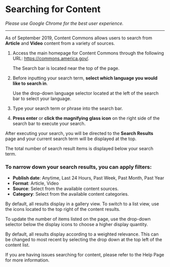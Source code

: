 # Searching for Content
_Please use Google Chrome for the best user experience._

<hr>

As of September 2019, Content Commons allows users to search from **Article** and **Video** content from a variety of sources. 

1. Access the main homepage for Content Commons through the following URL: https://commons.america.gov/. 

    The Search bar is located near the top of the page.

    <!--- IMAGE: Search Bar --->

2. Before inputting your search term, **select which language you would like to search in**. 

    Use the drop-down language selector located at the left of the search bar to select your language.

    <!--- IMAGE: Highlight Language Selector in search bar --->

3. Type your search term or phrase into the search bar.

4. **Press enter** or **click the magnifying glass icon** on the right side of the search bar to execute your search.

    <!--- IMAGE: Highlight the magnifying glass in search bar --->

After executing your search, you will be directed to the **Search Results** page and your current search term will be displayed at the top.

The total number of search result items is displayed below your search term.

<!--- IMAGE: Result page search term and number of results --->

### To narrow down your search results, you can apply filters:
  - **Publish date**: Anytime, Last 24 Hours, Past Week, Past Month, Past Year
  - **Format**: Article, Video
  - **Source**: Select from the available content sources.
  - **Category**: Select from the available content categories.

By default, all results display in a gallery view. To switch to a list view, use the icons located to the top right of the content results.

<!--- IMAGE: Gallery or List View --->

To update the number of items listed on the page, use the drop-down selector below the display icons to choose a higher display quantity.

<!--- IMAGE: Search result quantity --->

By default, all results display according to a weighted relevance. This can be changed to most recent by selecting the drop down at the top left of the content list.

<!--- IMAGE: Relevancy vs Most Recent --->

If you are having issues searching for content, please refer to the Help Page for more information.